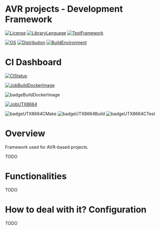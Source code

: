 # AVR projects - Development Framework
[![License](https://img.shields.io/badge/License-MIT-purple.svg)](LICENSE)
[![LibraryLanguage](https://img.shields.io/badge/Language-C-lightgrey)](LIBRARYLANGUAGE)
[![TestFramework](https://img.shields.io/badge/TestFramework-CMocka-lightgrey)](TESTFRAMEWORK)

[![OS](https://img.shields.io/badge/OS-Linux-lightgrey)](OS)
[![Distribution](https://img.shields.io/badge/Distribution-Ubuntu-lightgrey)](DISTRIBUTION)
[![BuildEnvironment](https://img.shields.io/badge/BuildEnvironment-Docker-lightgrey)](SOURCELANGUAGE)

# CI Dashboard

[![CIStatus](https://img.shields.io/github/workflow/status/bkozdras/avr-framework/avr-framework-ci?label=CI%20Status)](CISTATUS)

[![JobBuildDockerImage](https://img.shields.io/badge/Job-Build--Docker--Image-lightgrey)](JOBBUILDOCKERIMAGE)

![badgeBuildDockerImage](https://img.shields.io/endpoint?url=https://gist.githubusercontent.com/bkozdras/536fc4300ff360bc55fbf7d1b618ef4c/raw/badgeBuildDockerImage.json?service=github)

[![JobUTX8664](https://img.shields.io/badge/Job-UT--x86--64-lightgrey)](JOBUTX8664)

![badgeUTX8664CMake](https://img.shields.io/endpoint?url=https://gist.githubusercontent.com/bkozdras/536fc4300ff360bc55fbf7d1b618ef4c/raw/badgeUTX8664Cmake.json?service=github)
![badgeUTX8664Build](https://img.shields.io/endpoint?url=https://gist.githubusercontent.com/bkozdras/536fc4300ff360bc55fbf7d1b618ef4c/raw/badgeUTX8664Build.json?service=github)
![badgeUTX8664CTest](https://img.shields.io/endpoint?url=https://gist.githubusercontent.com/bkozdras/536fc4300ff360bc55fbf7d1b618ef4c/raw/badgeUTX8664CTest.json?service=github)

# Overview

Framework used for AVR-based projects.

TODO

# Functionalities

TODO

# How to deal with it? Configuration

TODO
